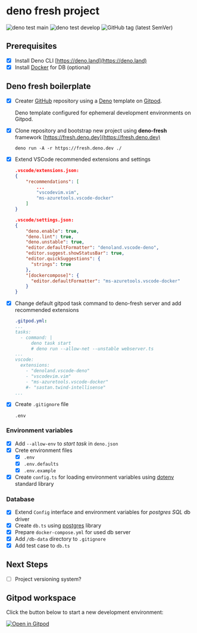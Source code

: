 # deno fresh project

![deno test main](https://github.com/IshiKakesuFun/deno-fresh-template/actions/workflows/deno_test_main.yml/badge.svg)
![deno test develop](https://github.com/IshiKakesuFun/deno-fresh-template/actions/workflows/deno_test_develop.yml/badge.svg)
![GitHub tag (latest SemVer)](https://img.shields.io/github/v/tag/IshiKakesuFun/deno-fresh-template?sort=semver)

## Prerequisites

- [x] Install Deno CLI [https://deno.land](https://deno.land)
- [x] Install [Docker](https://www.docker.com/) for DB (optional)

## Deno fresh boilerplate

- [x] Creater [GitHub](https://www.github.com/) repository using a
      [Deno](https://deno.land/) template on [Gitpod](https://www.gitpod.io/).

  Deno template configured for ephemeral development environments on Gitpod.

- [x] Clone repository and bootstrap new project using **deno-fresh** framework
      [https://fresh.deno.dev](https://fresh.deno.dev)

  ```
  deno run -A -r https://fresh.deno.dev ./
  ```

- [x] Extend VSCode recommended extensions and settings
  ```json
  .vscode/extensions.json:
  {
      "recommendations": [
          ...
          "vscodevim.vim",
          "ms-azuretools.vscode-docker"
      ]
  }

  .vscode/settings.json:
  {
      "deno.enable": true,
      "deno.lint": true,
      "deno.unstable": true,
      "editor.defaultFormatter": "denoland.vscode-deno",
      "editor.suggest.showStatusBar": true,
      "editor.quickSuggestions": {
        "strings": true
      },
      "[dockercompose]": {
        "editor.defaultFormatter": "ms-azuretools.vscode-docker"
      }
  }
  ```
- [x] Change default gitpod task command to deno-fresh server and add
      recommended extensions
  ```yml
  .gitpod.yml:
  ...
  tasks:
    - command: |
        deno task start
        # deno run --allow-net --unstable webserver.ts
  ...
  vscode:
    extensions:
      - "denoland.vscode-deno"
      - "vscodevim.vim"
      - "ms-azuretools.vscode-docker"
      #- "sastan.twind-intellisense"
  ...
  ```

- [x] Create `.gitignore` file
  ```
  .env
  ```

### Environment variables

- [x] Add `--allow-env` to _start task_ in `deno.json`
- [x] Crete environment files
  - [x] `.env`
  - [x] `.env.defaults`
  - [x] `.env.example`
- [x] Create `config.ts` for loading environment variables using
      [dotenv](https://deno.land/std/dotenv) standard library

### Database

- [x] Extend `Config` interface and environment variables for _postgres SQL_ db driver
- [x] Create `db.ts` using [postgres](https://deno.land/x/posgres) library
- [x] Prepare `docker-compose.yml` for used db server
- [x] Add `/db-data` directory to `.gitignore`
- [x] Add test case to `db.ts`

## Next Steps

- [ ] Project versioning system?
  

## Gitpod workspace

Click the button below to start a new development environment:

[![Open in Gitpod](https://gitpod.io/button/open-in-gitpod.svg)](https://gitpod.io/from-referrer/)
